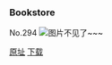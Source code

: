 ### Bookstore
No.294
![图片不见了~~~](https://imgs.xkcd.com/comics/bookstore.png)

[原址](https://xkcd.com//294) [下载](https://imgs.xkcd.com/comics/bookstore.png)

